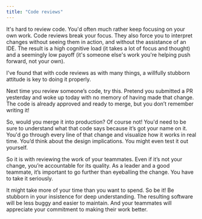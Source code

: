 ```yaml
---
title: "Code reviews"
---
```


It's hard to review code. You'd often much rather keep focusing on your own work. Code reviews break your focus. They also force you to interpret changes without seeing them in action, and without the assistance of an IDE. The result is a high cognitive load (it takes a lot of focus and thought) and a seemingly low payoff (it's someone else's work you're helping push forward, not your own). 

I've found that with code reviews as with many things, a willfully stubborn attitude is key to doing it properly.

Next time you review someone’s code, try this. Pretend you submitted a PR yesterday and woke up today with no memory of having made that change. The code is already approved and ready to merge, but you don’t remember writing it!

So, would you merge it into production? Of course not! You'd need to be sure to understand what that code says because it’s got your name on it. You'd go through every line of that change and visualize how it works in real time. You’d think about the design implications. You might even test it out yourself.

So it is with reviewing the work of your teammates. Even if it’s not your change, you’re accountable for its quality. As a leader and a good teammate, it’s important to go further than eyeballing the change. You have to take it seriously.

It might take more of your time than you want to spend. So be it! Be stubborn in your insistence for deep understanding. The resulting software will be less buggy and easier to maintain. And your teammates will appreciate your commitment to making their work better.
